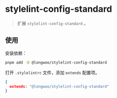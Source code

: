 # stylelint-config-standard

> 扩展 `stylelint-config-standard` 。

## 使用

安装依赖：

```sh
pnpm add -D @longwoo/stylelint-config-standard
```

打开 `.stylelintrc` 文件，添加 `extends` 配置项。

```json
{
  extends: "@longwoo/stylelint-config-standard"
}
```
